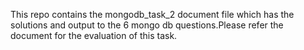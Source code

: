 This repo contains the mongodb_task_2 document file which has the solutions and output to the 6 mongo db questions.Please refer the document for the evaluation of this task.
